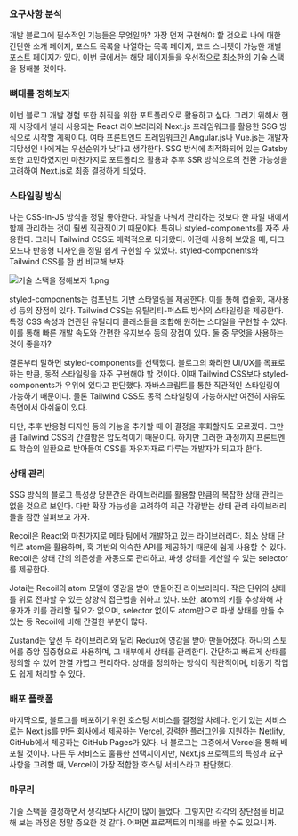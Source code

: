 ### 요구사항 분석

개발 블로그에 필수적인 기능들은 무엇일까? 가장 먼저 구현해야 할 것으로 나에 대한 간단한 소개 페이지, 포스트 목록을 나열하는 목록 페이지, 코드 스니펫이 가능한 개별 포스트 페이지가 있다. 이번 글에서는 해당 페이지들을 우선적으로 최소한의 기술 스택을 정해볼 것이다.

### 뼈대를 정해보자

이번 블로그 개발 경험 또한 취직을 위한 포트폴리오로 활용하고 싶다. 그러기 위해서 현재 시장에서 널리 사용되는 React 라이브러리와 Next.js 프레임워크를 활용한 SSG 방식으로 시작할 계획이다. 여타 프론트엔드 프레임워크인 Angular.js나 Vue.js는 개발자 지망생인 나에게는 우선순위가 낮다고 생각한다. SSG 방식에 최적화되어 있는 Gatsby 또한 고민하였지만 마찬가지로 포트폴리오 활용과 추후 SSR 방식으로의 전환 가능성을 고려하여 Next.js로 최종 결정하게 되었다.

### 스타일링 방식

나는 CSS-in-JS 방식을 정말 좋아한다. 파일을 나눠서 관리하는 것보다 한 파일 내에서 함께 관리하는 것이 훨씬 직관적이기 때문이다. 특히나 styled-components를 자주 사용한다. 그러나 Tailwind CSS도 매력적으로 다가왔다. 이전에 사용해 보았을 때, 다크 모드나 반응형 디자인을 정말 쉽게 구현할 수 있었다. styled-components와 Tailwind CSS를 한 번 비교해 보자.

![기술 스택을 정해보자 1.png](./image/기술%20스택을%20정해보자%201.png)

styled-components는 컴포넌트 기반 스타일링을 제공한다. 이를 통해 캡슐화, 재사용성 등의 장점이 있다. Tailwind CSS는 유틸리티-퍼스트 방식의 스타일링을 제공한다. 특정 CSS 속성과 연관된 유틸리티 클래스들을 조합해 원하는 스타일을 구현할 수 있다. 이를 통해 빠른 개발 속도와 간편한 유지보수 등의 장점이 있다. 둘 중 무엇을 사용하는 것이 좋을까?

결론부터 말하면 styled-components를 선택했다. 블로그의 화려한 UI/UX를 목표로 하는 만큼, 동적 스타일링을 자주 구현해야 할 것이다. 이때 Tailwind CSS보다 styled-components가 우위에 있다고 판단했다. 자바스크립트를 통한 직관적인 스타일링이 가능하기 때문이다. 물론 Tailwind CSS도 동적 스타일링이 가능하지만 여전히 자유도 측면에서 아쉬움이 있다.

다만, 추후 반응형 디자인 등의 기능을 추가할 때 이 결정을 후회할지도 모르겠다. 그만큼 Tailwind CSS의 간결함은 압도적이기 때문이다. 하지만 그러한 과정까지 프론트엔드 학습의 일환으로 받아들여 CSS를 자유자재로 다루는 개발자가 되고자 한다.

### 상태 관리

SSG 방식의 블로그 특성상 당분간은 라이브러리를 활용할 만큼의 복잡한 상태 관리는 없을 것으로 보인다. 다만 확장 가능성을 고려하여 최근 각광받는 상태 관리 라이브러리들을 잠깐 살펴보고 가자.

Recoil은 React와 마찬가지로 메타 팀에서 개발하고 있는 라이브러리다. 최소 상태 단위로 atom을 활용하며, 훅 기반의 익숙한 API를 제공하기 때문에 쉽게 사용할 수 있다. Recoil은 상태 간의 의존성을 자동으로 관리하고, 파생 상태를 계산할 수 있는 selector를 제공한다.

Jotai는 Recoil의 atom 모델에 영감을 받아 만들어진 라이브러리다. 작은 단위의 상태를 위로 전파할 수 있는 상향식 접근법을 취하고 있다. 또한, atom의 키를 추상화해 사용자가 키를 관리할 필요가 없으며, selector 없이도 atom만으로 파생 상태를 만들 수 있는 등 Recoil에 비해 간결한 부분이 많다.

Zustand는 앞선 두 라이브러리와 달리 Redux에 영감을 받아 만들어졌다. 하나의 스토어를 중앙 집중형으로 사용하며, 그 내부에서 상태를 관리한다. 간단하고 빠르게 상태를 정의할 수 있어 한결 가볍고 편리하다. 상태를 정의하는 방식이 직관적이며, 비동기 작업도 쉽게 처리할 수 있다.

### 배포 플랫폼

마지막으로, 블로그를 배포하기 위한 호스팅 서비스를 결정할 차례다. 인기 있는 서비스로는 Next.js를 만든 회사에서 제공하는 Vercel, 강력한 플러그인을 지원하는 Netlify, GitHub에서 제공하는 GitHub Pages가 있다. 내 블로그는 그중에서 Vercel을 통해 배포될 것이다. 다른 두 서비스도 훌륭한 선택지이지만, Next.js 프로젝트의 특성과 요구 사항을 고려할 때, Vercel이 가장 적합한 호스팅 서비스라고 판단했다.

### 마무리

기술 스택을 결정하면서 생각보다 시간이 많이 들었다. 그렇지만 각각의 장단점을 비교해 보는 과정은 정말 중요한 것 같다. 어쩌면 프로젝트의 미래를 바꿀 수도 있으니까.
